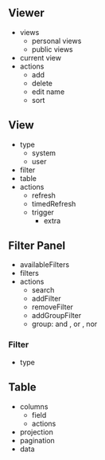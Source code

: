 ## Viewer

- views
    - personal views
    - public views
- current view
- actions
    - add
    - delete
    - edit name
    - sort

## View

- type
    - system
    - user
- filter
- table
- actions
    - refresh
    - timedRefresh
  - trigger
    - extra


## Filter Panel

- availableFilters
- filters
- actions
    - search
    - addFilter
    - removeFilter
    - addGroupFilter
    - group: and , or , nor

### Filter

- type

## Table

- columns
    - field
    - actions
- projection
- pagination
- data